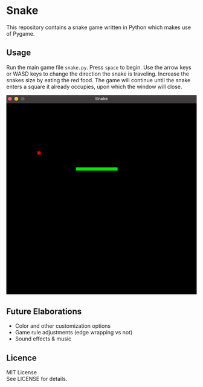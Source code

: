 # Snake

This repository contains a snake game written in Python which makes use of Pygame.

## Usage

Run the main game file `snake.py`. Press `space` to begin.
Use the arrow keys or WASD keys to change the direction the snake is traveling.
Increase the snakes size by eating the red food.
The game will continue until the snake enters a square it already occupies, 
upon which the window will close.

![Snake game running](./img/snake_example_1.png)

## Future Elaborations
* Color and other customization options
* Game rule adjustments (edge wrapping vs not)
* Sound effects & music

## Licence

MIT License\
See LICENSE for details.